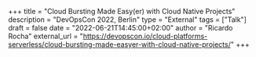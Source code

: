 +++
title = "Cloud Bursting Made Easy(er) with Cloud Native Projects"
description = "DevOpsCon 2022, Berlin"
type = "External"
tags = ["Talk"]
draft = false
date = "2022-06-21T14:45:00+02:00"
author = "Ricardo Rocha"
external_url = "https://devopscon.io/cloud-platforms-serverless/cloud-bursting-made-easyer-with-cloud-native-projects/"
+++
